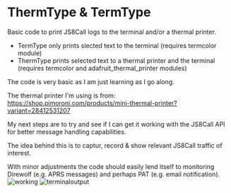 # ThermType & TermType

Basic code to print JS8Call logs to the terminal and/or a thermal printer.

- TermType only prints slected text to the terminal (requires termcolor module)
- ThermType prints selected text to a thermal printer and the terminal (requires termcolor and adafruit_thermal_printer modules)

The code is very basic as I am just learning as I go along. 

The thermal printer I'm using is from:
https://shop.pimoroni.com/products/mini-thermal-printer?variant=28412531207

My next steps are to try and see if I can get it working with the JS8Call API for better message handling capabilities.

The idea behind this is to captur, record & show relevant JS8Call traffic of interest.

With minor adjustments the code should easily lend itself to monitoring Direwolf (e.g. APRS messages) and perhaps PAT (e.g. email notification).
![working](https://user-images.githubusercontent.com/120377036/207146712-1145ed90-e14a-4da9-853f-27035d58a370.jpg)
![terminaloutput](https://user-images.githubusercontent.com/120377036/207146739-9e26c922-dd10-4662-9911-67e45bab7b20.png)
